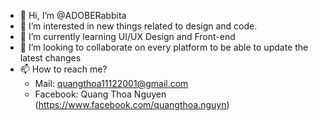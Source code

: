 - 👋 Hi, I’m @ADOBERabbita
- 👀 I’m interested in new things related to design and code.
- 🌱 I’m currently learning UI/UX Design and Front-end
- 💞️ I’m looking to collaborate on every platform to be able to update the latest changes
- 📫 How to reach me?
  + Mail: quangthoa11122001@gmail.com
  + Facebook: Quang Thoa Nguyen (https://www.facebook.com/quangthoa.nguyn)

<!---
ADOBERabbita/ADOBERabbita is a ✨ special ✨ repository because its `README.md` (this file) appears on your GitHub profile.
You can click the Preview link to take a look at your changes.
--->

